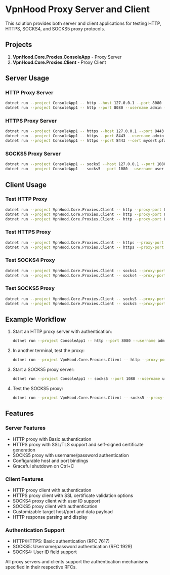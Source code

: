 # VpnHood Proxy Server and Client

This solution provides both server and client applications for testing HTTP, HTTPS, SOCKS4, and SOCKS5 proxy protocols.

## Projects

1. **VpnHood.Core.Proxies.ConsoleApp** - Proxy Server
2. **VpnHood.Core.Proxies.Client** - Proxy Client

## Server Usage

### HTTP Proxy Server
```bash
dotnet run --project ConsoleApp1 -- http --host 127.0.0.1 --port 8080
dotnet run --project ConsoleApp1 -- http --port 8080 --username admin --password secret
```

### HTTPS Proxy Server
```bash
dotnet run --project ConsoleApp1 -- https --host 127.0.0.1 --port 8443
dotnet run --project ConsoleApp1 -- https --port 8443 --username admin --password secret
dotnet run --project ConsoleApp1 -- https --port 8443 --cert mycert.pfx
```

### SOCKS5 Proxy Server
```bash
dotnet run --project ConsoleApp1 -- socks5 --host 127.0.0.1 --port 1080
dotnet run --project ConsoleApp1 -- socks5 --port 1080 --username user --password pass
```

## Client Usage

### Test HTTP Proxy
```bash
dotnet run --project VpnHood.Core.Proxies.Client -- http --proxy-port 8080
dotnet run --project VpnHood.Core.Proxies.Client -- http --proxy-port 8080 --username admin --password secret
dotnet run --project VpnHood.Core.Proxies.Client -- http --proxy-port 8080 --target-host google.com --target-port 80
```

### Test HTTPS Proxy
```bash
dotnet run --project VpnHood.Core.Proxies.Client -- https --proxy-port 8443 --allow-invalid-cert
dotnet run --project VpnHood.Core.Proxies.Client -- https --proxy-port 8443 --username admin --password secret --allow-invalid-cert
```

### Test SOCKS4 Proxy
```bash
dotnet run --project VpnHood.Core.Proxies.Client -- socks4 --proxy-port 1080
dotnet run --project VpnHood.Core.Proxies.Client -- socks4 --proxy-port 1080 --username user
```

### Test SOCKS5 Proxy
```bash
dotnet run --project VpnHood.Core.Proxies.Client -- socks5 --proxy-port 1080
dotnet run --project VpnHood.Core.Proxies.Client -- socks5 --proxy-port 1080 --username user --password pass
```

## Example Workflow

1. Start an HTTP proxy server with authentication:
   ```bash
   dotnet run --project ConsoleApp1 -- http --port 8080 --username admin --password secret
   ```

2. In another terminal, test the proxy:
   ```bash
   dotnet run --project VpnHood.Core.Proxies.Client -- http --proxy-port 8080 --username admin --password secret
   ```

3. Start a SOCKS5 proxy server:
   ```bash
   dotnet run --project ConsoleApp1 -- socks5 --port 1080 --username user --password pass
   ```

4. Test the SOCKS5 proxy:
   ```bash
   dotnet run --project VpnHood.Core.Proxies.Client -- socks5 --proxy-port 1080 --username user --password pass
   ```

## Features

### Server Features
- HTTP proxy with Basic authentication
- HTTPS proxy with SSL/TLS support and self-signed certificate generation
- SOCKS5 proxy with username/password authentication
- Configurable host and port bindings
- Graceful shutdown on Ctrl+C

### Client Features
- HTTP proxy client with authentication
- HTTPS proxy client with SSL certificate validation options
- SOCKS4 proxy client with user ID support
- SOCKS5 proxy client with authentication
- Customizable target host/port and data payload
- HTTP response parsing and display

### Authentication Support
- HTTP/HTTPS: Basic authentication (RFC 7617)
- SOCKS5: Username/password authentication (RFC 1929)
- SOCKS4: User ID field support

All proxy servers and clients support the authentication mechanisms specified in their respective RFCs.